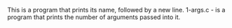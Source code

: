 This is a program that prints its name, followed by a new line.
1-args.c - is a program that prints the number of arguments passed into it.
